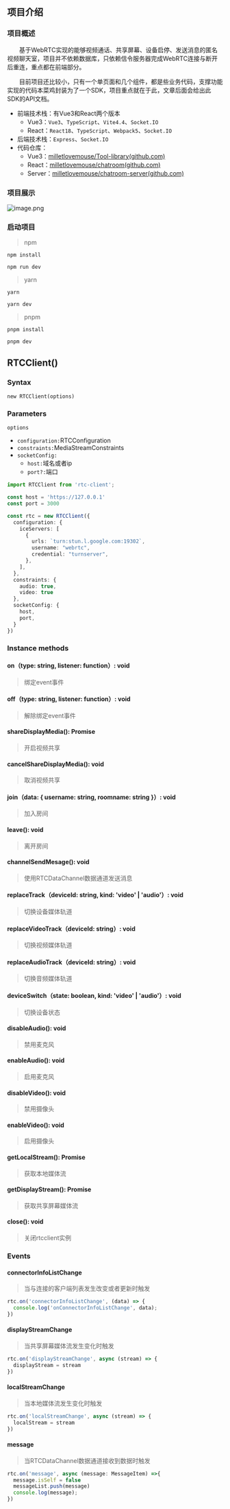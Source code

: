 ## 项目介绍
### 项目概述
&emsp;&emsp;基于WebRTC实现的能够视频通话、共享屏幕、设备启停、发送消息的匿名视频聊天室，项目并不依赖数据库，只依赖信令服务器完成WebRTC连接与断开后重连，重点都在前端部分。

&emsp;&emsp;目前项目还比较小，只有一个单页面和几个组件，都是些业务代码，支撑功能实现的代码本菜鸡封装为了一个SDK，项目重点就在于此，文章后面会给出此SDK的API文档。

- 前端技术栈：有Vue3和React两个版本
  - Vue3：`Vue3`、`TypeScript`、`Vite4.4`、`Socket.IO`
  - React：`React18`、`TypeScript`、`Webpack5`、`Socket.IO`
- 后端技术栈：`Express`、`Socket.IO`
- 代码仓库：
  - Vue3：[milletlovemouse/Tool-library(github.com)](https://github.com/milletlovemouse/Tool-library)
  - React：[milletlovemouse/chatroom(github.com)](https://github.com/milletlovemouse/chatroom)
  - Server：[milletlovemouse/chatroom-server(github.com)](https://github.com/milletlovemouse/chatroom-server)

### 项目展示
![image.png](https://raw.githubusercontent.com/milletlovemouse/github-file-library/main/images/chatroom_readme.png)


### 启动项目
> npm
```shell
npm install

npm run dev
```
> yarn
```shell
yarn

yarn dev
```
> pnpm
```shell
pnpm install

pnpm dev
```

## RTCClient()
### Syntax
`new RTCClient(options)`
### Parameters
`options`

- `configuration:`RTCConfiguration
- `constraints:`MediaStreamConstraints
- `socketConfig:`
   - `host:`域名或者ip
   - `port?:`端口
```typescript
import RTCClient from 'rtc-client';

const host = 'https://127.0.0.1'
const port = 3000

const rtc = new RTCClient({
  configuration: {
    iceServers: [
      {
        urls: `turn:stun.l.google.com:19302`,
        username: "webrtc",
        credential: "turnserver",
      },
    ],
  },
  constraints: {
    audio: true,
    video: true
  },
  socketConfig: {
    host,
    port,
  }
})
```
### Instance methods
#### on（type: string, listener: function）: void
> 绑定event事件

#### off（type: string, listener: function）: void
> 解除绑定event事件

#### shareDisplayMedia(): Promise<MediaStream>
> 开启视频共享

#### cancelShareDisplayMedia(): void
> 取消视频共享

#### join（data: { username: string, roomname: string }）: void
> 加入房间

#### leave(): void
> 离开房间

#### channelSendMesage(): void
> 使用RTCDataChannel数据通道发送消息

#### replaceTrack（deviceId: string, kind: 'video' | 'audio'）: void
> 切换设备媒体轨道

#### replaceVideoTrack（deviceId: string）: void
> 切换视频媒体轨道

#### replaceAudioTrack（deviceId: string）: void
> 切换音频媒体轨道

#### deviceSwitch（state: boolean, kind: 'video' | 'audio'）: void
> 切换设备状态

#### disableAudio(): void
> 禁用麦克风

#### enableAudio(): void
> 启用麦克风

#### disableVideo(): void
> 禁用摄像头

#### enableVideo(): void
> 启用摄像头

#### getLocalStream(): Promise<MediaStream>
> 获取本地媒体流

#### getDisplayStream(): Promise<MediaStream>
> 获取共享屏幕媒体流

#### close(): void
> 关闭rtcclient实例

### Events
#### connectorInfoListChange
> 当与连接的客户端列表发生改变或者更新时触发

```typescript
rtc.on('connectorInfoListChange', (data) => {
  console.log('onConnectorInfoListChange', data);
})
```
#### displayStreamChange
> 当共享屏幕媒体流发生变化时触发

```typescript
rtc.on('displayStreamChange', async (stream) => {
  displayStream = stream
})
```
#### localStreamChange
> 当本地媒体流发生变化时触发

```typescript
rtc.on('localStreamChange', async (stream) => {
  localStream = stream
})
```
#### message
> 当RTCDataChannel数据通道接收到数据时触发

```typescript
rtc.on('message', async (message: MessageItem) =>{
  message.isSelf = false
  messageList.push(message)
  console.log(message);
})
```
